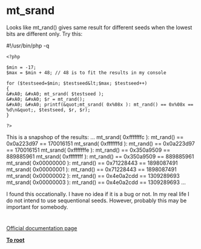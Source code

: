 # mt_srand





Looks like mt_rand() gives same result for different seeds when the lowest bits are different only. Try this:

#!/usr/bin/php -q


```
<?php

$min = -17;
$max = $min + 48; // 48 is to fit the results in my console

for ($testseed=$min; $testseed&lt;$max; $testseed++)
{
&#xA0; &#xA0; mt_srand( $testseed );
&#xA0; &#xA0; $r = mt_rand();
&#xA0; &#xA0; printf(&quot;mt_srand( 0x%08x ): mt_rand() == 0x%08x == %d\n&quot;, $testseed, $r, $r);
}

?>
```


This is a snapshop of the results:
...
mt_srand( 0xfffffffc ): mt_rand() == 0x0a223d97 == 170016151
mt_srand( 0xfffffffd ): mt_rand() == 0x0a223d97 == 170016151
mt_srand( 0xfffffffe ): mt_rand() == 0x350a9509 == 889885961
mt_srand( 0xffffffff ): mt_rand() == 0x350a9509 == 889885961
mt_srand( 0x00000000 ): mt_rand() == 0x71228443 == 1898087491
mt_srand( 0x00000001 ): mt_rand() == 0x71228443 == 1898087491
mt_srand( 0x00000002 ): mt_rand() == 0x4e0a2cdd == 1309289693
mt_srand( 0x00000003 ): mt_rand() == 0x4e0a2cdd == 1309289693
...

I found this occationally. I have no idea if it is a bug or not. In my real life I do not intend to use sequentional seeds. However, probably this may be important for somebody.

  

#

[Official documentation page](https://www.php.net/manual/en/function.mt-srand.php)

**[To root](/README.md)**